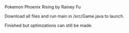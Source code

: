 Pokemon Phoenix Rising by Rainey Fu

Download all files and run main in /src/Game.java to launch.


Finished but optimzations can still be made.

